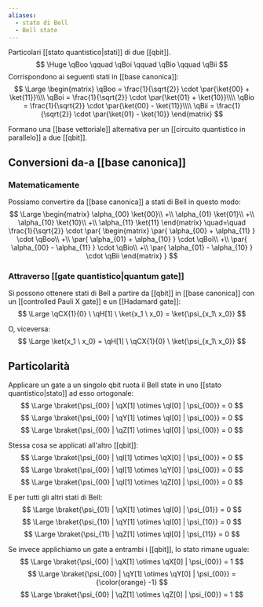 ```yaml
---
aliases:
  - stato di Bell
  - Bell state
---
```

Particolari [[stato quantistico|stati]] di due [[qbit]].
$$
\Huge
\qBoo
\qquad
\qBoi
\qquad
\qBio
\qquad
\qBii
$$
Corrispondono ai seguenti stati in [[base canonica]]:
$$
\Large
\begin{matrix}
\qBoo = \frac{1}{\sqrt{2}} \cdot \par{\ket{00} + \ket{11}}\\\\
\qBoi = \frac{1}{\sqrt{2}} \cdot \par{\ket{01} + \ket{10}}\\\\
\qBio = \frac{1}{\sqrt{2}} \cdot \par{\ket{00} - \ket{11}}\\\\
\qBii = \frac{1}{\sqrt{2}} \cdot \par{\ket{01} - \ket{10}}
\end{matrix}
$$

Formano una [[base vettoriale]] alternativa per un [[circuito quantistico in parallelo]] a due [[qbit]].

## Conversioni da-a [[base canonica]]

### Matematicamente

Possiamo convertire da [[base canonica]] a stati di Bell in questo modo:
$$
\Large
\begin{matrix}
	\alpha_{00} \ket{00}\\
	+\\
	\alpha_{01} \ket{01}\\
	+\\
	\alpha_{10} \ket{10}\\
	+\\
	\alpha_{11} \ket{11}
\end{matrix}
\quad=\quad
\frac{1}{\sqrt{2}}
\cdot
\par{
	\begin{matrix}
		\par{
			\alpha_{00} + \alpha_{11}
		} \cdot \qBoo\\
		+\\
		\par{
			\alpha_{01} + \alpha_{10}
		} \cdot \qBoi\\
		+\\
		\par{
			\alpha_{00} - \alpha_{11}
		} \cdot \qBio\\
		+\\
		\par{
			\alpha_{01} - \alpha_{10}
		} \cdot \qBii	
	\end{matrix}
}
$$

### Attraverso [[gate quantistico|quantum gate]]

Si possono ottenere stati di Bell a partire da [[qbit]] in [[base canonica]] con un [[controlled Pauli X gate]] e un [[Hadamard gate]]:
$$
\Large
\qCX{1}{0} \ \qH[1] \ \ket{x_1 \ x_0} = \ket{\psi_{x_1\ x_0}}
$$

O, viceversa:
$$
\Large
\ket{x_1 \ x_0} = \qH[1] \ \qCX{1}{0} \ \ket{\psi_{x_1\ x_0}}
$$

## Particolarità

Applicare un gate a un singolo qbit ruota il Bell state in uno [[stato quantistico|stato]] ad esso ortogonale:
$$
\Large
\braket{\psi_{00} | \qX[1] \otimes \qI[0] | \psi_{00}} = 0
$$
$$
\Large
\braket{\psi_{00} | \qY[1] \otimes \qI[0] | \psi_{00}} = 0
$$
$$
\Large
\braket{\psi_{00} | \qZ[1] \otimes \qI[0] | \psi_{00}} = 0
$$

Stessa cosa se applicati all'altro [[qbit]]:
$$
\Large
\braket{\psi_{00} | \qI[1] \otimes \qX[0] | \psi_{00}} = 0
$$
$$
\Large
\braket{\psi_{00} | \qI[1] \otimes \qY[0] | \psi_{00}} = 0
$$
$$
\Large
\braket{\psi_{00} | \qI[1] \otimes \qZ[0] | \psi_{00}} = 0
$$

E per tutti gli altri stati di Bell:
$$
\Large
\braket{\psi_{01} | \qX[1] \otimes \qI[0] | \psi_{01}} = 0
$$
$$
\Large
\braket{\psi_{10} | \qY[1] \otimes \qI[0] | \psi_{10}} = 0
$$
$$
\Large
\braket{\psi_{11} | \qZ[1] \otimes \qI[0] | \psi_{11}} = 0
$$

Se invece applichiamo un gate a entrambi i [[qbit]], lo stato rimane uguale:
$$
\Large
\braket{\psi_{00} | \qX[1] \otimes \qX[0] | \psi_{00}} = 1
$$
$$
\Large
\braket{\psi_{00} | \qY[1] \otimes \qY[0] | \psi_{00}} = {\color{orange} -1}
$$
$$
\Large
\braket{\psi_{00} | \qZ[1] \otimes \qZ[0] | \psi_{00}} = 1
$$
